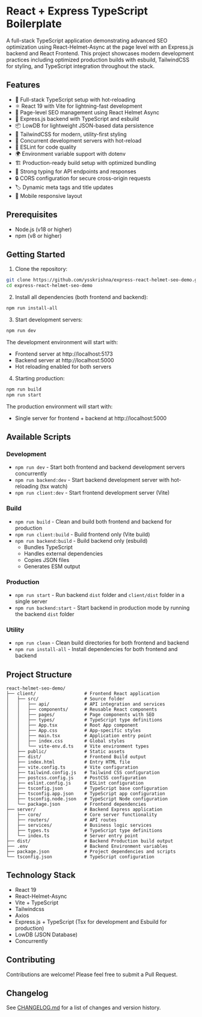 # React + Express TypeScript Boilerplate

A full-stack TypeScript application demonstrating advanced SEO optimization using React-Helmet-Async at the page level with an Express.js backend and React Frontend. This project showcases modern development practices including optimized production builds with esbuild, TailwindCSS for styling, and TypeScript integration throughout the stack.


## Features

- 🚀 Full-stack TypeScript setup with hot-reloading
- ⚛️ React 19 with Vite for lightning-fast development
- 🎯 Page-level SEO management using React Helmet Async
- 🔧 Express.js backend with TypeScript and esbuild
- 📦 LowDB for lightweight JSON-based data persistence
- 🎨 TailwindCSS for modern, utility-first styling
- 🔄 Concurrent development servers with hot-reload
- 📝 ESLint for code quality
- 🌍 Environment variable support with dotenv
- 🏗️ Production-ready build setup with optimized bundling
- 💪 Strong typing for API endpoints and responses
- 🔒 CORS configuration for secure cross-origin requests
- 🏷️ Dynamic meta tags and title updates
- 📱 Mobile responsive layout

## Prerequisites

- Node.js (v18 or higher)
- npm (v8 or higher)

## Getting Started

1. Clone the repository:
```bash
git clone https://github.com/ysskrishna/express-react-helmet-seo-demo.git
cd express-react-helmet-seo-demo
```

2. Install all dependencies (both frontend and backend):
```bash
npm run install-all
```

3. Start development servers:
```bash
npm run dev
```

The development environment will start with:
- Frontend server at http://localhost:5173
- Backend server at http://localhost:5000
- Hot reloading enabled for both servers


4. Starting production:
```bash
npm run build
npm run start
```

The production environment will start with:
- Single server for frontend + backend at http://localhost:5000


## Available Scripts

### Development
- `npm run dev` - Start both frontend and backend development servers concurrently
- `npm run backend:dev` - Start backend development server with hot-reloading (tsx watch)
- `npm run client:dev` - Start frontend development server (Vite)

### Build
- `npm run build` - Clean and build both frontend and backend for production
- `npm run client:build` - Build frontend only (Vite build)
- `npm run backend:build` - Build backend only (esbuild)
  - Bundles TypeScript
  - Handles external dependencies
  - Copies JSON files
  - Generates ESM output

### Production
- `npm run start` - Run backend `dist` folder and `client/dist` folder in a single server
- `npm run backend:start` - Start backend in production mode by running the backend `dist` folder

### Utility
- `npm run clean` - Clean build directories for both frontend and backend
- `npm run install-all` - Install dependencies for both frontend and backend

## Project Structure

```
react-helmet-seo-demo/
├── client/                  # Frontend React application
│   ├── src/                 # Source folder
│   │   ├── api/             # API integration and services
│   │   ├── components/      # Reusable React components
│   │   ├── pages/           # Page components with SEO
│   │   ├── types/           # TypeScript type definitions
│   │   ├── App.tsx          # Root App component
│   │   ├── App.css          # App-specific styles
│   │   ├── main.tsx         # Application entry point
│   │   ├── index.css        # Global styles
│   │   └── vite-env.d.ts    # Vite environment types
│   ├── public/              # Static assets
│   ├── dist/                # Frontend Build output
│   ├── index.html           # Entry HTML file
│   ├── vite.config.ts       # Vite configuration
│   ├── tailwind.config.js   # Tailwind CSS configuration
│   ├── postcss.config.js    # PostCSS configuration
│   ├── eslint.config.js     # ESLint configuration
│   ├── tsconfig.json        # TypeScript base configuration
│   ├── tsconfig.app.json    # TypeScript app configuration
│   ├── tsconfig.node.json   # TypeScript Node configuration
│   └── package.json         # Frontend dependencies
├── server/                  # Backend Express application
│   ├── core/                # Core server functionality
│   ├── routers/             # API routes
│   ├── services/            # Business logic services
│   ├── types.ts             # TypeScript type definitions
│   └── index.ts             # Server entry point
├── dist/                    # Backend Production build output
├── .env                     # Backend Environment variables
├── package.json             # Project dependencies and scripts
└── tsconfig.json            # TypeScript configuration
```

## Technology Stack
- React 19
- React-Helmet-Async
- Vite + TypeScript
- Tailwindcss
- Axios
- Express.js + TypeScript (Tsx for development and Esbuild for production)
- LowDB (JSON Database)
- Concurrently

## Contributing

Contributions are welcome! Please feel free to submit a Pull Request.

## Changelog

See [CHANGELOG.md](CHANGELOG.md) for a list of changes and version history.
